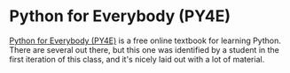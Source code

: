 # Python for Everybody (PY4E)

[Python for Everybody (PY4E)](https://www.py4e.com/lessons) is a free online textbook for learning Python. There are several out there, but this one was identified by a student in the first iteration of this class, and it's nicely laid out with a lot of material. 
